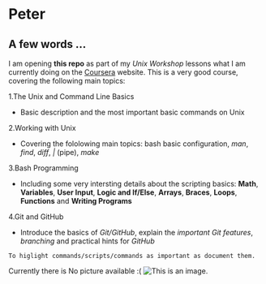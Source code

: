 # Peter

## A few words ...

I am opening **this repo** as part of my *Unix Workshop* lessons what I am currently doing on the [Coursera](www.coursera.org/learn/unix) website. This is a very good course, covering the following main topics:

1.The Unix and Command Line Basics
- Basic description and the most important basic commands on Unix

2.Working with Unix
- Covering the fololowing main topics: bash basic configuration, *man*, *find*, *diff*, *\|* (pipe), *make*

3.Bash Programming
- Including some very intersting details about the scripting basics: **Math**, **Variables**, **User Input**, **Logic and If/Else**, **Arrays**, **Braces**, **Loops**, **Functions** and **Writing Programs**

4.Git and GitHub
- Introduce the basics of *Git/GitHub*, explain the *important Git features*, *branching* and practical hints for *GitHub*


```
To higlight commands/scripts/commands as important as document them.
```
Currently there is No picture available :(
![This is an image.](https://github.com/kerpger/FirstRepo/x.jpg)
